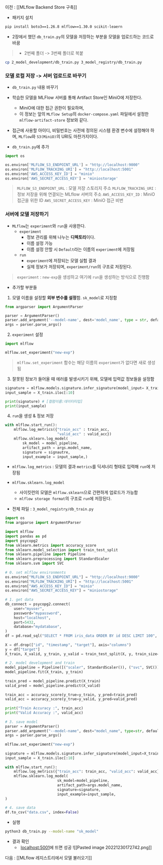 이전 : [[MLflow Backend Store 구축]]

- 패키지 설치
```sh
pip install boto3==1.26.8 mlflow==1.30.0 scikit-leaern
```

- 2장에서 했던 `db_train.py`의 모델을 저장하는 부분을 모델을 업로드하는 코드로 바꿈

> - 2번째 폴더 -> 3번째 폴더로 복붙
```sh
cp 2_model_development/db_train.py 3_model_registry/db_train.py
```

### 모델 로컬 저장 -> 서버 업로드로 바꾸기
- `db_train.py` 내용 바꾸기
- 학습한 모델을 MLFlow 서버를 통해 Artifact Store인 MiniO에 저장한다. 
	- MiniO에 대한 접근 권한이 필요하며, 
	- 이 정보는 앞의 `MLflow Setup`의 `docker-compose.yaml` 파일에서 설정한 `mlflow-artifact-store` 정보와 같다.
- 접근에 사용할 아이디, 비밀번호는 사전에 정의된 시스템 환경 변수에 설정해야 하며, `MLflow`와 `S3(MiniO)`의 URI도 마찬가지이다.

- `db_train.py`에 추가
```python
import os

os.environ['MLFLOW_S3_ENDPOINT_URL'] = "http://localhost:9000"
os.environ['MLFLOW_TRACKING_URI'] = "http://localhost:5001"
os.environ['AWS_ACCESS_KEY_ID'] = "minio"
os.environ['AWS_SECRET_ACCESS_KEY'] = 'miniostorage'
```
> `MLFLOW_S3_ENDPOINT_URL` : 모델 저장 스토리지 주소
> `MLFLOW_TRACKING_URI` : 정보 저장을 위해 연결되는 MLflow 서버의 주소
> `AWS_ACCESS_KEY_ID` : MiniO 접근을 위한 ID 
> `AWS_SECRET_ACCESS_KEY` : MiniO 접근 비번

### 서버에 모델 저장하기
- `MLflow`는 `experiment`와 `run`을 사용한다.
	- `experiment` 
		- 정보 관리를 위해 나누는 **디렉토리**이다.
		- 이름 설정 가능
		- 이름 설정 안할 시 `Default`라는 이름의 `experiment`에 저장됨
	- `run`
		- `experiment`에 저장되는 모델 실험 결과
		- 실제 정보가 저장되며, `experiment/run`의 구조로 저장된다.

> `experiment` : `new-exp`을 생성하고 여기에 `run`을 생성하는 방식으로 진행함

- 추가할 부분들
1. 모델 이름을 설정할 **외부 변수를 설정**함. `sk_model`로 지정함
```python
from argparser import ArgumentParser

parser = ArgumentParser()
parser.add_argument('--model-name', dest='model_name', type = str, default = 'sk_model')
args = parser.parse_args()

```

2. `experiment` 설정 
```python
import mlflow

mlflow.set_experiment("new-exp")
```
> `mlflow.set_experiment` 함수는 해당 이름의 `experiment`가 없다면 새로 생성됨

3. 잘못된 정보가 들어올 때 에러를 발생시키기 위해, 모델에 입력값 정보들을 설정함
```python
signature = mlflow.models.signature.infer_signature(model_input= X_train, model_output = train_pred)
input_sample = X_train.iloc[:10]

print(signature) # [컬럼이름:데이터타입]
print(input_sample)
```

4. `run`을 생성 & 정보 저장
```python
with mlflow.start_run():
	mlflow.log_metrics({"train_acc" : train_acc,
						"valid_acc" : valid_acc})
	mlflow.sklearn.log_model(
		sk_model = model_pipeline,
		artifact_path = args.model_name,
		signature = signautre,
		input_example = input_sample,)
```
- `mlflow.log_metrics` : 모델의 결과 `metrics`를 딕셔너리 형태로 입력해 `run`에 저장됨
- `mlflow.sklearn.log_model` 
	- 사이킷런의 모델은 `mlflow.sklearn`으로 간편하게 업로드가 가능함
	- `mlflow storage format`의 구조로 `run`에 저장된다.

- 전체 파일 : `3_model_registry/db_train.py`
```python
import os  
from argparse import ArgumentParser  
  
import mlflow  
import pandas as pd  
import psycopg2  
from sklearn.metrics import accuracy_score  
from sklearn.model_selection import train_test_split  
from sklearn.pipeline import Pipeline  
from sklearn.preprocessing import StandardScaler  
from sklearn.svm import SVC  
  
# 0. set mlflow environments  
os.environ["MLFLOW_S3_ENDPOINT_URL"] = "http://localhost:9000"  
os.environ["MLFLOW_TRACKING_URI"] = "http://localhost:5001"  
os.environ["AWS_ACCESS_KEY_ID"] = "minio"  
os.environ["AWS_SECRET_ACCESS_KEY"] = "miniostorage"  
  
# 1. get data  
db_connect = psycopg2.connect(  
	user="myuser",  
	password="mypassword",  
	host="localhost",  
	port=5432,  
	database="mydatabase",  
)  
df = pd.read_sql("SELECT * FROM iris_data ORDER BY id DESC LIMIT 100", db_connect)  
  
X = df.drop(["id", "timestamp", "target"], axis="columns")  
y = df["target"]  
X_train, X_valid, y_train, y_valid = train_test_split(X, y, train_size=0.8, random_state=2022)  
  
# 2. model development and train  
model_pipeline = Pipeline([("scaler", StandardScaler()), ("svc", SVC())])  
model_pipeline.fit(X_train, y_train)  
  
train_pred = model_pipeline.predict(X_train)  
valid_pred = model_pipeline.predict(X_valid)  
  
train_acc = accuracy_score(y_true=y_train, y_pred=train_pred)  
valid_acc = accuracy_score(y_true=y_valid, y_pred=valid_pred)  
  
print("Train Accuracy :", train_acc)  
print("Valid Accuracy :", valid_acc)  
  
# 3. save model  
parser = ArgumentParser()  
parser.add_argument("--model-name", dest="model_name", type=str, default="sk_model")  
args = parser.parse_args()  
  
mlflow.set_experiment("new-exp")  
  
signature = mlflow.models.signature.infer_signature(model_input=X_train, model_output=train_pred)  
input_sample = X_train.iloc[:10]  
  
with mlflow.start_run():  
	mlflow.log_metrics({"train_acc": train_acc, "valid_acc": valid_acc})  
	mlflow.sklearn.log_model(  
						sk_model=model_pipeline,  
						artifact_path=args.model_name,  
						signature=signature,  
						input_example=input_sample,  
)  
  
# 4. save data  
df.to_csv("data.csv", index=False)
```

- 실행
```sh
python3 db_train.py --model-name "sk_model"
```

- 결과 확인
	-  [localhost:5001](http://localhost:5001/)에 뜨면 성공
![[Pasted image 20221230172742.png]]

다음 : [[MLflow 레지스트리에서 모델 불러오기]]